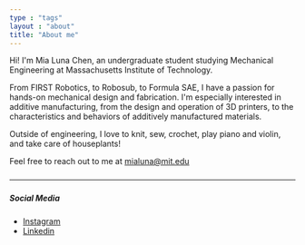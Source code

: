 ```yaml
---
type : "tags"
layout : "about"
title: "About me"
---
```


Hi! I'm Mia Luna Chen, an undergraduate student studying Mechanical Engineering at Massachusetts Institute of Technology. 

From FIRST Robotics, to Robosub, to Formula SAE, I have a passion for hands-on mechanical design and fabrication. I'm especially interested in additive manufacturing, from the design and operation of 3D printers, to the characteristics and behaviors of additively manufactured materials.

Outside of engineering, I love to knit, sew, crochet, play piano and violin, and take care of houseplants!

Feel free to reach out to me at mialuna@mit.edu 
#####
----
#####
##### Social Media
- [Instagram](https://www.instagram.com/binovarghese_)
- [Linkedin](https://linkedin.com/in/binovarghese-)
 

